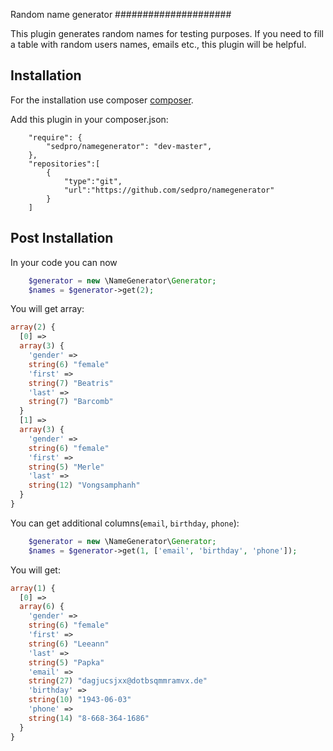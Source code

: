 Random name generator
#####################

This plugin generates random names for testing purposes. If you need to fill a table with random users names, emails etc., this plugin will be helpful.

Installation
------------
For the installation use composer [composer](http://getcomposer.org "composer - package manager").

Add this plugin in your composer.json:
```
    "require": {
        "sedpro/namegenerator": "dev-master",
    },
    "repositories":[
        {
            "type":"git",
            "url":"https://github.com/sedpro/namegenerator"
        }
    ]
```

Post Installation
------------
In your code you can now 
```php
    $generator = new \NameGenerator\Generator;
    $names = $generator->get(2);
```
You will get array:
```php
array(2) {
  [0] =>
  array(3) {
    'gender' =>
    string(6) "female"
    'first' =>
    string(7) "Beatris"
    'last' =>
    string(7) "Barcomb"
  }
  [1] =>
  array(3) {
    'gender' =>
    string(6) "female"
    'first' =>
    string(5) "Merle"
    'last' =>
    string(12) "Vongsamphanh"
  }
}
```

You can get additional columns(`email`, `birthday`, `phone`):
```php
    $generator = new \NameGenerator\Generator;
    $names = $generator->get(1, ['email', 'birthday', 'phone']);
```
You will get:
```php
array(1) {
  [0] =>
  array(6) {
    'gender' =>
    string(6) "female"
    'first' =>
    string(6) "Leeann"
    'last' =>
    string(5) "Papka"
    'email' =>
    string(27) "dagjucsjxx@dotbsqmmramvx.de"
    'birthday' =>
    string(10) "1943-06-03"
    'phone' =>
    string(14) "8-668-364-1686"
  }
}
```
